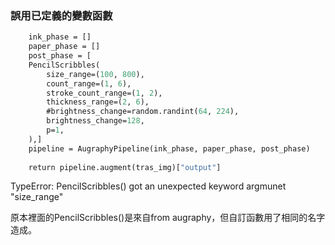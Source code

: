 ### 誤用已定義的變數函數

```def PencilScribbles(tras_img):
    ink_phase = []
    paper_phase = []
    post_phase = [
    PencilScribbles(
        size_range=(100, 800),
        count_range=(1, 6),
        stroke_count_range=(1, 2),
        thickness_range=(2, 6),
        #brightness_change=random.randint(64, 224),
        brightness_change=128,
        p=1,
    ),]
    pipeline = AugraphyPipeline(ink_phase, paper_phase, post_phase)
    
    return pipeline.augment(tras_img)["output"]
```

TypeError: PencilScribbles() got an unexpected keyword argmunet "size_range"


原本裡面的PencilScribbles()是來自from augraphy，但自訂函數用了相同的名字造成。

